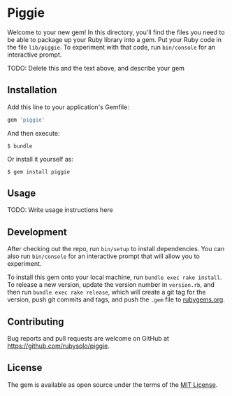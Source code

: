 # Piggie

Welcome to your new gem! In this directory, you'll find the files you need to be able to package up your Ruby library into a gem. Put your Ruby code in the file `lib/piggie`. To experiment with that code, run `bin/console` for an interactive prompt.

TODO: Delete this and the text above, and describe your gem

## Installation

Add this line to your application's Gemfile:

```ruby
gem 'piggie'
```

And then execute:

    $ bundle

Or install it yourself as:

    $ gem install piggie

## Usage

TODO: Write usage instructions here

## Development

After checking out the repo, run `bin/setup` to install dependencies. You can also run `bin/console` for an interactive prompt that will allow you to experiment.

To install this gem onto your local machine, run `bundle exec rake install`. To release a new version, update the version number in `version.rb`, and then run `bundle exec rake release`, which will create a git tag for the version, push git commits and tags, and push the `.gem` file to [rubygems.org](https://rubygems.org).

## Contributing

Bug reports and pull requests are welcome on GitHub at https://github.com/rubysolo/piggie.

## License

The gem is available as open source under the terms of the [MIT License](https://opensource.org/licenses/MIT).
